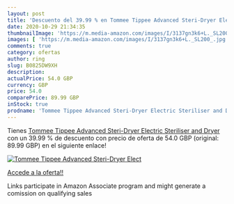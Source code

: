 ```yaml
---
layout: post
title: 'Descuento del 39.99 % en Tommee Tippee Advanced Steri-Dryer Elect'
date: 2020-10-29 21:34:35
thumbnailImage: 'https://m.media-amazon.com/images/I/3137gn3k6+L._SL200_.jpg'
images: [ 'https://m.media-amazon.com/images/I/3137gn3k6+L._SL200_.jpg' ]
comments: true
category: ofertas
author: ring
slug: B0825DW9XH
description:
actualPrice: 54.0 GBP
currency: GBP
price: 54.0
comparePrice: 89.99 GBP
inStock: true
prodname: 'Tommee Tippee Advanced Steri-Dryer Electric Steriliser and Dryer'
---
```


Tienes [Tommee Tippee Advanced Steri-Dryer Electric Steriliser and Dryer](https://www.amazon.co.uk/dp/B0825DW9XH/?tag=tolees0a-21) con un 39.99 % de descuento con precio de oferta de 54.0 GBP (original: 89.99 GBP) en el siguiente enlace!

[![Tommee Tippee Advanced Steri-Dryer Elect](https://m.media-amazon.com/images/I/3137gn3k6+L._SL200_.jpg)](https://www.amazon.co.uk/dp/B0825DW9XH/?tag=tolees0a-21)

[Accede a la oferta!!](https://www.amazon.co.uk/dp/B0825DW9XH/?tag=tolees0a-21)

Links participate in Amazon Associate program and might generate a comission on qualifying sales


